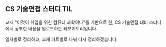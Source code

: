 ## CS 기술면접 스터디 TIL

교재 "이것이 취업을 위한 컴퓨터 과학이다"를 기반으로 한,
CS 기술면접 대비 스터디에서 공부한 내용을 업로드하는 레포지토리입니다.

일자별로 정리하고,
교재 파트별로 나눠 다시 정리하겠습니다.